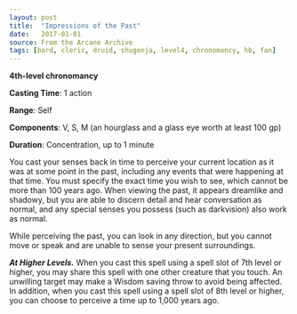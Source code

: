 ```yaml
---
layout: post
title:  "Impressions of the Past"
date:   2017-01-01
source: From the Arcane Archive
tags: [bard, cleric, druid, shugenja, level4, chronomancy, hb, fan]
---
```


**4th-level chronomancy**

**Casting Time**: 1 action

**Range**: Self

**Components**: V, S, M (an hourglass and a glass eye worth at least 100 gp)

**Duration**: Concentration, up to 1 minute

You cast your senses back in time to perceive your current location as it was at some point in the past, including any events that were happening at that time. You must specify the exact time you wish to see, which cannot be more than 100 years ago. When viewing the past, it appears dreamlike and shadowy, but you are able to discern detail and hear conversation as normal, and any special senses you possess (such as darkvision) also work as normal.

While perceiving the past, you can look in any direction, but you cannot move or speak and are unable to sense your present surroundings.

***At Higher Levels.*** When you cast this spell using a spell slot of 7th level or higher, you may share this spell with one other creature that you touch. An unwilling target may make a Wisdom saving throw to avoid being affected. In addition, when you cast this spell using a spell slot of 8th level or higher, you can choose to perceive a time up to 1,000 years ago.
